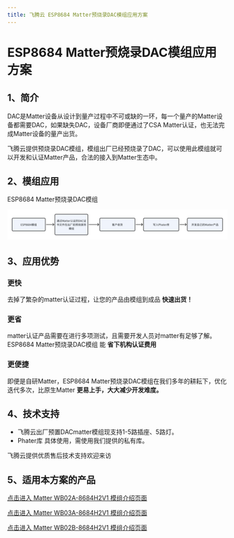 ```yaml
---
title: 飞腾云 ESP8684 Matter预烧录DAC模组应用方案
---
```


# ESP8684 Matter预烧录DAC模组应用方案

## 1、简介

DAC是Matter设备从设计到量产过程中不可或缺的一环，每一个量产的Matter设备都需要DAC，如果缺失DAC，设备厂商即便通过了CSA Matter认证，也无法完成Matter设备的量产出货。

飞腾云提供预烧录DAC模组，模组出厂已经预烧录了DAC，可以使用此模组就可以开发和认证Matter产品，合法的接入到Matter生态中。

## 2、模组应用

ESP8684 Matter预烧录DAC模组 

![](/assets/images/matter/Matter-dac.png)


## 3、应用优势


### **更快**
去掉了繁杂的matter认证过程，让您的产品由模组到成品 **快速出货！** 

### **更省**
matter认证产品需要在进行多项测试，且需要开发人员对matter有足够了解。ESP8684 Matter预烧录DAC模组 能 **省下机构认证费用** 

### **更便捷**
即便是自研Matter，ESP8684 Matter预烧录DAC模组在我们多年的耕耘下，优化迭代多次，比原生Matter **更易上手，大大减少开发难度。**


## 4、技术支持
- 飞腾云出厂预置DACmatter模组现支持1-5路插座、5路灯。
- Phater库  具体使用，需使用我们提供的私有库。


飞腾云提供优质售后技术支持欢迎来访

## 5、适用本方案的产品

<!-- [点击进入 Matter 模组介绍页面](../../products/matter/socket1_5.md)  -->

[点击进入 Matter WB02A-8684H2V1 模组介绍页面](../../products/matter/socket1_5.md)

[点击进入 Matter WB03A-8684H2V1 模组介绍页面](../../products/matter/WB03A-8684H2V1.md)

[点击进入 Matter WB02B-8684H2V1 模组介绍页面](../../products/matter/WB02B-8684H2V1.md)